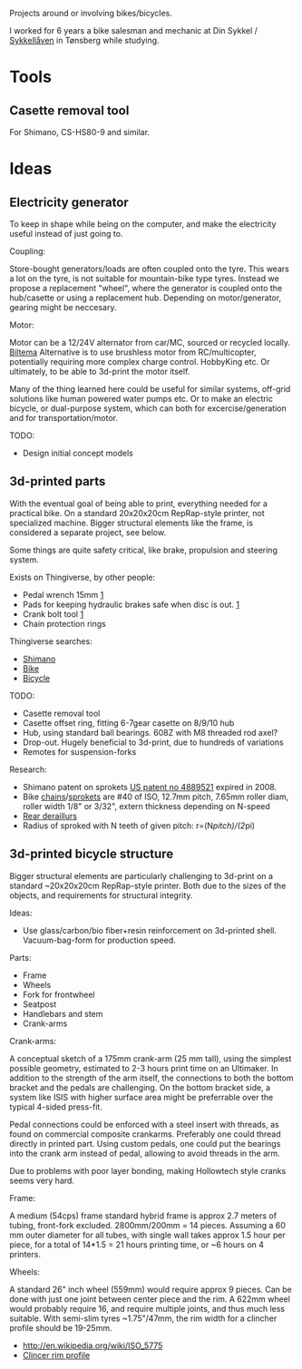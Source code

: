 
Projects around or involving bikes/bicycles.

I worked for 6 years a bike salesman and mechanic at
Din Sykkel / [Sykkellåven](http://www.sykkellaven.no/) in Tønsberg while studying.

Tools
=====

Casette removal tool
---------------------

For Shimano, CS-HS80-9 and similar.


Ideas
=====

Electricity generator
-----------------------

To keep in shape while being on the computer, and make the electricity useful instead of just going to.

Coupling:

Store-bought generators/loads are often coupled onto the tyre.
This wears a lot on the tyre, is not suitable for mountain-bike type tyres.
Instead we propose a replacement "wheel", where the generator is coupled 
onto the hub/casette or using a replacement hub.
Depending on motor/generator, gearing might be neccesary.

Motor:

Motor can be a 12/24V alternator from car/MC, sourced or recycled locally.
[Biltema](http://www.biltema.no/no/Bil---MC/Bilreservedeler/Elektrisk-anlegg/Dynamo/)
Alternative is to use brushless motor from RC/multicopter,
potentially requiring more complex charge control. HobbyKing etc.
Or ultimately, to be able to 3d-print the motor itself.

Many of the thing learned here could be useful for similar systems,
off-grid solutions like human powered water pumps etc.
Or to make an electric bicycle, or dual-purpose system,
which can both for excercise/generation and for transportation/motor.


TODO:

* Design initial concept models


3d-printed parts
------------------

With the eventual goal of being able to print, everything needed for a practical bike.
On a standard 20x20x20cm RepRap-style printer, not specialized machine.
Bigger structural elements like the frame, is considered a separate project, see below.

Some things are quite safety critical, like brake, propulsion and steering system.



Exists on Thingiverse, by other people:

* Pedal wrench 15mm [1](http://www.thingiverse.com/thing:90605)
* Pads for keeping hydraulic brakes safe when disc is out. [1](http://www.thingiverse.com/thing:471166)
* Crank bolt tool [1](http://www.thingiverse.com/thing:92353)
* Chain protection rings

Thingiverse searches:

* [Shimano](http://www.thingiverse.com/search/page:1?q=shimano&sa=)
* [Bike](http://www.thingiverse.com/search?q=bike&sa=)
* [Bicycle](http://www.thingiverse.com/search?q=bicycle&sa=)

TODO:

* Casette removal tool
* Casette offset ring, fitting 6-7gear casette on 8/9/10 hub
* Hub, using standard ball bearings. 608Z with M8 threaded rod axel?
* Drop-out. Hugely beneficial to 3d-print, due to hundreds of variations
* Remotes for suspension-forks

Research:

* Shimano patent on sprokets [US patent no 4889521](http://www.google.com/patents/US4889521) expired in 2008.
* Bike [chains](http://en.wikipedia.org/wiki/Bicycle_chain#Sizes)/[sprokets](http://www.gizmology.net/sprockets.htm)
are #40 of ISO, 12.7mm pitch, 7.65mm roller diam, roller width 1/8" or 3/32", extern thickness depending on N-speed
* [Rear deraillurs](http://en.wikipedia.org/wiki/Derailleur_gears#Rear_derailleurs)
* Radius of sproked with N teeth of given pitch: r=(N*pitch)/(2*pi)

3d-printed bicycle structure
----------------

Bigger structural elements are particularly challenging to 3d-print on a
standard ~20x20x20cm RepRap-style printer.
Both due to the sizes of the objects, and requirements for structural integrity.

Ideas:

* Use glass/carbon/bio fiber+resin reinforcement on 3d-printed shell.
Vacuum-bag-form for production speed.

Parts:

* Frame
* Wheels
* Fork for frontwheel
* Seatpost
* Handlebars and stem
* Crank-arms

Crank-arms:

A conceptual sketch of a 175mm crank-arm (25 mm tall), using the simplest possible geometry,
estimated to 2-3 hours print time on an Ultimaker.
In addition to the strength of the arm itself,
the connections to both the bottom bracket and the pedals are challenging.
On the bottom bracket side, a system like ISIS with higher surface area might
be preferrable over the typical 4-sided press-fit.

Pedal connections could be enforced with a steel insert with threads,
as found on commercial composite crankarms. 
Preferably one could thread directly in printed part.
Using custom pedals, one could put the bearings into the crank arm instead of pedal,
allowing to avoid threads in the arm.

Due to problems with poor layer bonding, making Hollowtech style cranks seems very hard.


Frame:

A medium (54cps) frame standard hybrid frame is approx 2.7 meters of tubing, front-fork excluded.
2800mm/200mm = 14 pieces.
Assuming a 60 mm outer diameter for all tubes, with single wall takes approx 1.5 hour per piece,
for a total of 14*1.5 = 21 hours printing time, or ~6 hours on 4 printers.


Wheels:

A standard 26" inch wheel (559mm) would require approx 9 pieces.
Can be done with just one joint between center piece and the rim.
A 622mm wheel would probably require 16, and require multiple joints, and thus much less suitable.
With semi-slim tyres ~1.75"/47mm, the rim width for a clincher profile should be 19-25mm.

* http://en.wikipedia.org/wiki/ISO_5775
* [Clincer rim profile](http://en.wikipedia.org/wiki/Bicycle_tire#/media/File:Sezione_cerchione_bicicletta.svg)



